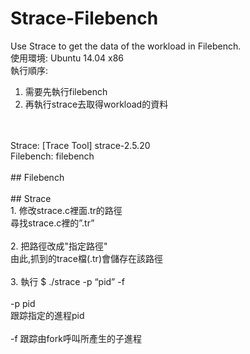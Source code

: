 # Strace-Filebench  <br /> 
  Use Strace to get the data of the workload in Filebench.  <br />
  使用環境: Ubuntu 14.04 x86  <br />
  執行順序:  <br />
  1. 需要先執行filebench  <br />
  2. 再執行strace去取得workload的資料  <br />
  <br /> 
  <br /> 
  Strace: [Trace Tool] strace-2.5.20  <br /> 
  Filebench: filebench  <br />
  <br />
## Filebench  <br />
  <br />
## Strace  <br />
  1. 修改strace.c裡面.tr的路徑  <br />
     尋找strace.c裡的”.tr” <br />
  <br />
  2. 把路徑改成"指定路徑"  <br />
     由此,抓到的trace檔(.tr)會儲存在該路徑  <br />
  <br />
  3. 執行 $ ./strace -p “pid” -f <br />
  <br />
  -p pid  <br />
  跟踪指定的進程pid  <br />
  <br />
  -f 跟踪由fork呼叫所產生的子進程 <br />
  <br />
